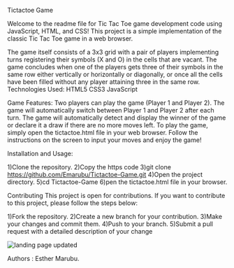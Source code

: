 Tictactoe Game


Welcome to the readme file for Tic Tac Toe game development code using JavaScript, HTML, and CSS! This project is a simple implementation of the classic Tic Tac Toe game in a web browser.


The game itself consists of a 3x3 grid with a pair of players implementing turns registering their symbols (X and O) in the cells that are vacant. The game concludes when one of the players gets three of their symbols in the same row either vertically or horizontally or diagonally, or once all the cells have been filled without any player attaining three in the same row.
Technologies Used:
HTML5
CSS3
JavaScript

Game Features:
Two players can play the game (Player 1 and Player 2).
The game will automatically switch between Player 1 and Player 2 after each turn.
The game will automatically detect and display the winner of the game or declare it a draw if there are no more moves left.
To play the game, simply open the tictactoe.html file in your web browser. Follow the instructions on the screen to input your moves and enjoy the game!

Installation and Usage:

1)Clone the repository.
2)Copy the https code
3)git clone https://github.com/Emarubu/Tictactoe-Game.git
4)Open the project directory.
5)cd Tictactoe-Game
6)pen the tictactoe.html file in your browser.
  
Contributing
This project is open for contributions. If you want to contribute to this project, please follow the steps below:

1)Fork the repository.
2)Create a new branch for your contribution.
3)Make your changes and commit them.
4)Push to your branch.
5)Submit a pull request with a detailed description of your change


![landing page updated](https://user-images.githubusercontent.com/107046384/231735862-19bd2abc-0317-40d5-9855-f307fe2fff90.png)



Authors : Esther Marubu.

